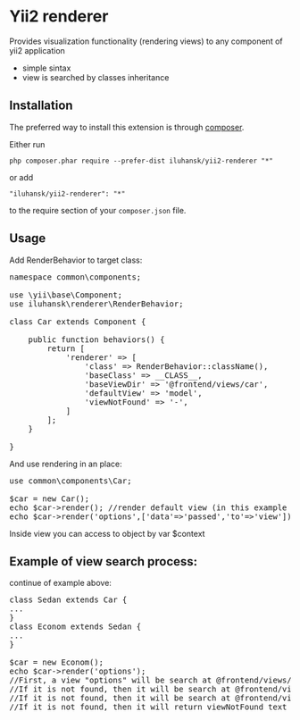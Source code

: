 Yii2 renderer
=============
Provides visualization functionality (rendering views) to any component of yii2 application

* simple sintax
* view is searched by classes inheritance 

Installation
------------

The preferred way to install this extension is through [composer](http://getcomposer.org/download/).

Either run

```
php composer.phar require --prefer-dist iluhansk/yii2-renderer "*"
```

or add

```
"iluhansk/yii2-renderer": "*"
```

to the require section of your `composer.json` file.


Usage
-----

Add RenderBehavior to target class:

<pre>
namespace common\components;

use \yii\base\Component;
use iluhansk\renderer\RenderBehavior;

class Car extends Component {

    public function behaviors() {
        return [
            'renderer' => [
                'class' => RenderBehavior::className(),
                'baseClass' => __CLASS__,
                'baseViewDir' => '@frontend/views/car',
                'defaultView' => 'model',
                'viewNotFound' => '-',
            ]
        ];
    }

}
</pre>

And use rendering in an place:

<pre>
use common\components\Car;

$car = new Car();
echo $car->render(); //render default view (in this example it is "model")
echo $car->render('options',['data'=>'passed','to'=>'view']); //render view "options"
</pre>

Inside view you can access to object by var $context


Example of view search process:
-------------------------------

continue of example above:

<pre>
class Sedan extends Car {
...
}
class Econom extends Sedan {
...
}

$car = new Econom();
echo $car->render('options'); 
//First, a view "options" will be search at @frontend/views/car/sedan/econom directory
//If it is not found, then it will be search at @frontend/views/car/sedan directory
//If it is not found, then it will be search at @frontend/views/car (it from behavior field baseViewDir) 
//If it is not found, then it will return viewNotFound text (in this example it is '-')
</pre>
